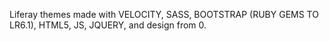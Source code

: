Liferay themes made with VELOCITY, SASS, BOOTSTRAP (RUBY GEMS TO LR6.1), HTML5, JS, JQUERY, and design from 0.
